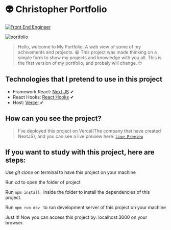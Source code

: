 # 👽 Christopher Portfolio

[![Front End Engineer](https://img.shields.io/badge/Front%20End%20Engineer-Get%20In%20Touch-blueviolet)](https://api.whatsapp.com/send?phone=5511978959839&text=Ol%C3%A1%2C%20vim%20pelo%20seu%20github%2C%20tudo%20bem%3F)

![portfolio](https://user-images.githubusercontent.com/40878232/125212061-34d58880-e281-11eb-8787-1c1dc2fa7fd5.png)

> Hello, welcome to My Portfolio. A web view of some of my achivements and projects. 😀
> This project was made thinking on a simple form to show my projects and knowledge with you all. This is the first version of my portfolio, and probaly will change. 🤓

## Technologies that I pretend to use in this project

- Framework React: [Next JS](https://nextjs.org) ✔
- React Hooks: [React Hooks](https://pt-br.reactjs.org/docs/hooks-intro.html) ✔
- Host: [Vercel](https://vercel.com) ✔

## How can you see the project?

> I've deployed this project on Vercel(The company that have created NextJS), and you can see a live preview here: [`Live Preview`](https://moving-on.vercel.app)

## If you want to study with this project, here are steps:

Use _git clone <repo>_ on terminal to have this project on your machine

Run _cd <folder of project>_ to open the folder of project

Run `npm install ` inside the folder to install the dependencies of this project.

Run `npm run dev ` to run development server of this project on your machine

Just it! Now you can access this project by: localhost:3000 on your browser.
